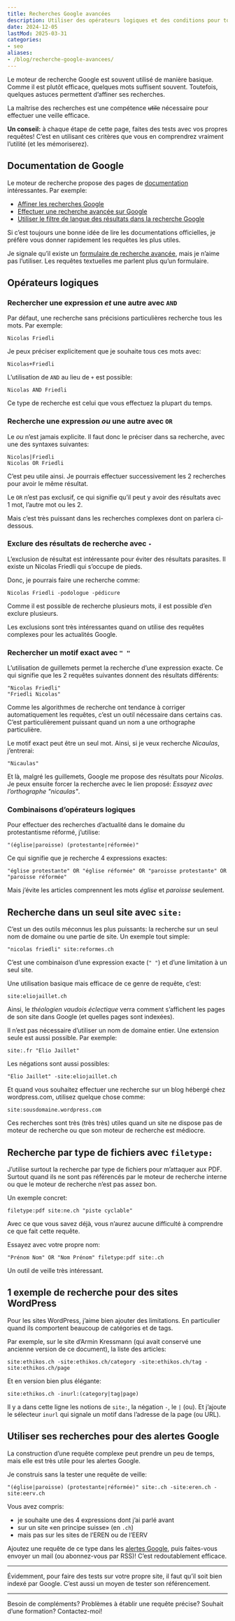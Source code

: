 ```yaml
---
title: Recherches Google avancées
description: Utiliser des opérateurs logiques et des conditions pour tout trouver rapidement. Et pour se construire des alertes Google pour une veille efficace.
date: 2024-12-05
lastMod: 2025-03-31
categories:
- seo
aliases: 
- /blog/recherche-google-avancees/
---
```


Le moteur de recherche Google est souvent utilisé de manière basique.
Comme il est plutôt efficace, quelques mots suffisent souvent.
Toutefois, quelques astuces permettent d’affiner ses recherches.

La maîtrise des recherches est une compétence ~~utile~~ nécessaire pour effectuer une veille efficace.

**Un conseil:** à chaque étape de cette page, faites des tests avec vos propres requêtes! C’est en utilisant ces critères que vous en comprendrez vraiment l’utilité (et les mémoriserez).

## Documentation de Google

Le moteur de recherche propose des pages de [documentation](https://support.google.com/websearch) intéressantes.
Par exemple:

- [Affiner les recherches Google](https://support.google.com/websearch/answer/2466433)
- [Effectuer une recherche avancée sur Google](https://support.google.com/websearch/answer/35890)
- [Utiliser le filtre de langue des résultats dans la recherche Google](https://support.google.com/websearch/answer/13485060)

Si c’est toujours une bonne idée de lire les documentations officielles, je préfère vous donner rapidement les requêtes les plus utiles.

Je signale qu’il existe un [formulaire de recherche avancée](https://www.google.ch/advanced_search), mais je n’aime pas l’utiliser.
Les requêtes textuelles me parlent plus qu’un formulaire.

## Opérateurs logiques

### Rechercher une expression *et* une autre avec `AND`

Par défaut, une recherche sans précisions particulières recherche tous les mots.
Par exemple:

    Nicolas Friedli

Je peux préciser explicitement que je souhaite tous ces mots avec:

    Nicolas+Friedli

L’utilisation de `AND` au lieu de `+` est possible:

    Nicolas AND Friedli

Ce type de recherche est celui que vous effectuez la plupart du temps.

### Recherche une expression *ou* une autre avec `OR`

Le *ou* n’est jamais explicite.
Il faut donc le préciser dans sa recherche, avec une des syntaxes suivantes:

    Nicolas|Friedli
    Nicolas OR Friedli

C’est peu utile ainsi.
Je pourrais effectuer successivement les 2 recherches pour avoir le même résultat.

Le `OR` n’est pas exclusif, ce qui signifie qu’il peut y avoir des résultats avec 1 mot, l’autre mot ou les 2.

Mais c’est très puissant dans les recherches complexes dont on parlera ci-dessous.

### Exclure des résultats de recherche avec `-`

L’exclusion de résultat est intéressante pour éviter des résultats parasites.
Il existe un Nicolas Friedli qui s’occupe de pieds.

Donc, je pourrais faire une recherche comme:

    Nicolas Friedli -podologue -pédicure

Comme il est possible de recherche plusieurs mots, il est possible d’en exclure plusieurs.

Les exclusions sont très intéressantes quand on utilise des requêtes complexes pour les actualités Google.

### Rechercher un motif exact avec `" "`

L’utilisation de guillemets permet la recherche d’une expression exacte.
Ce qui signifie que les 2 requêtes suivantes donnent des résultats différents:

    "Nicolas Friedli"
    "Friedli Nicolas"

Comme les algorithmes de recherche ont tendance à corriger automatiquement les requêtes, c’est un outil nécessaire dans certains cas.
C’est particulièrement puissant quand un nom a une orthographe particulière.

Le motif exact peut être un seul mot.
Ainsi, si je veux recherche *Nicaulas*, j’entrerai:

    "Nicaulas"

Et là, malgré les guillemets, Google me propose des résultats pour *Nicolas*. 
Je peux ensuite forcer la recherche avec le lien proposé: *Essayez avec l’orthographe "nicaulas"*.

### Combinaisons d’opérateurs logiques

Pour effectuer des recherches d’actualité dans le domaine du protestantisme réformé, j’utilise:

    "(église|paroisse) (protestante|réformée)"

Ce qui signifie que je recherche 4 expressions exactes:

    "église protestante" OR "église réformée" OR "paroisse protestante" OR "paroisse réformée"

Mais j’évite les articles comprennent les mots *église* et *paroisse* seulement.

## Recherche dans un seul site avec `site:`

C’est un des outils méconnus les plus puissants: la recherche sur un seul nom de domaine ou une partie de site.
Un exemple tout simple:

    "nicolas friedli" site:reformes.ch

C’est une combinaison d’une expression exacte (`" "`) et d’une limitation à un seul site.

Une utilisation basique mais efficace de ce genre de requête, c’est:

    site:eliojaillet.ch

Ainsi, le *théologien vaudois éclectique* verra comment s’affichent les pages de son site dans Google (et quelles pages sont indexées).

Il n’est pas nécessaire d’utiliser un nom de domaine entier.
Une extension seule est aussi possible.
Par exemple:

    site:.fr "Elio Jaillet"

Les négations sont aussi possibles:

    "Elio Jaillet" -site:eliojaillet.ch

Et quand vous souhaitez effectuer une recherche sur un blog hébergé chez wordpress.com, utilisez quelque chose comme:

    site:sousdomaine.wordpress.com

Ces recherches sont très (très très) utiles quand un site ne dispose pas de moteur de recherche ou que son moteur de recherche est médiocre.

## Recherche par type de fichiers avec `filetype:`

J’utilise surtout la recherche par type de fichiers pour m’attaquer aux PDF.
Surtout quand ils ne sont pas référencés par le moteur de recherche interne ou que le moteur de recherche n’est pas assez bon.

Un exemple concret:

    filetype:pdf site:ne.ch "piste cyclable"

Avec ce que vous savez déjà, vous n’aurez aucune difficulté à comprendre ce que fait cette requête.

Essayez avec votre propre nom:

    "Prénom Nom" OR "Nom Prénom" filetype:pdf site:.ch

Un outil de veille très intéressant.

## 1 exemple de recherche pour des sites WordPress

Pour les sites WordPress, j’aime bien ajouter des limitations.
En particulier quand ils comportent beaucoup de catégories et de tags.

Par exemple, sur le site d’Armin Kressmann (qui avait conservé une ancienne version de ce document), la liste des articles:

    site:ethikos.ch -site:ethikos.ch/category -site:ethikos.ch/tag -site:ethikos.ch/page

Et en version bien plus élégante:

    site:ethikos.ch -inurl:(category|tag|page)

Il y a dans cette ligne les notions de `site:`, la négation `-`, le `|` (ou).
Et j’ajoute le sélecteur `inurl` qui signale un motif dans l’adresse de la page (ou URL).

## Utiliser ses recherches pour des alertes Google

La construction d’une requête complexe peut prendre un peu de temps, mais elle est très utile pour les alertes Google.

Je construis sans la tester une requête de veille:

    "(église|paroisse) (protestante|réformée)" site:.ch -site:eren.ch -site:eerv.ch

Vous avez compris:

- je souhaite une des 4 expressions dont j’ai parlé avant
- sur un site «en principe suisse» (en `.ch`)
- mais pas sur les sites de l’EREN ou de l’EERV

Ajoutez une requête de ce type dans les [alertes Google](https://www.google.ch/alerts?hl=fr), puis faites-vous envoyer un mail (ou abonnez-vous par RSS)! 
C’est redoutablement efficace.

----

Évidemment, pour faire des tests sur votre propre site, il faut qu’il soit bien indexé par Google.
C’est aussi un moyen de tester son référencement.

----

Besoin de compléments?
Problèmes à établir une requête précise?
Souhait d’une formation?
Contactez-moi!